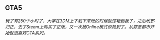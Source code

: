 ## GTA5
###### 玩了有250个小时了，大学在3DM上下载下来玩的时候就惊艳到我了，之后改邪归正，去了Steam上购买了正版，又一次被Online模式惊艳到了。从罪恶都市开始就很喜欢GTA系列。
<base-photolist value="games/GTA5/" imgName="GTA" :number="23"/>